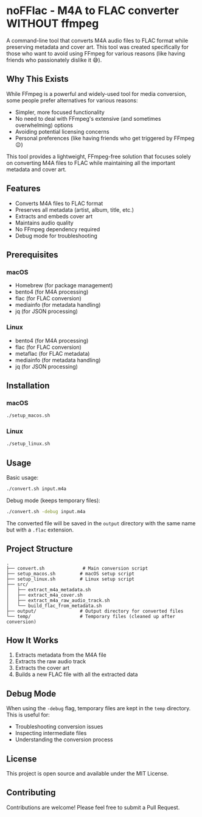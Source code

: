 # noFFlac - M4A to FLAC converter WITHOUT ffmpeg

A command-line tool that converts M4A audio files to FLAC format while preserving metadata and cover art. This tool was created specifically for those who want to avoid using FFmpeg for various reasons (like having friends who passionately dislike it 😅).

## Why This Exists

While FFmpeg is a powerful and widely-used tool for media conversion, some people prefer alternatives for various reasons:
- Simpler, more focused functionality
- No need to deal with FFmpeg's extensive (and sometimes overwhelming) options
- Avoiding potential licensing concerns
- Personal preferences (like having friends who get triggered by FFmpeg 😉)

This tool provides a lightweight, FFmpeg-free solution that focuses solely on converting M4A files to FLAC while maintaining all the important metadata and cover art.

## Features

- Converts M4A files to FLAC format
- Preserves all metadata (artist, album, title, etc.)
- Extracts and embeds cover art
- Maintains audio quality
- No FFmpeg dependency required
- Debug mode for troubleshooting

## Prerequisites

### macOS
- Homebrew (for package management)
- bento4 (for M4A processing)
- flac (for FLAC conversion)
- mediainfo (for metadata handling)
- jq (for JSON processing)

### Linux
- bento4 (for M4A processing)
- flac (for FLAC conversion)
- metaflac (for FLAC metadata)
- mediainfo (for metadata handling)
- jq (for JSON processing)

## Installation

### macOS
```bash
./setup_macos.sh
```

### Linux
```bash
./setup_linux.sh
```

## Usage

Basic usage:
```bash
./convert.sh input.m4a
```

Debug mode (keeps temporary files):
```bash
./convert.sh -debug input.m4a
```

The converted file will be saved in the `output` directory with the same name but with a `.flac` extension.

## Project Structure

```
.
├── convert.sh              # Main conversion script
├── setup_macos.sh         # macOS setup script
├── setup_linux.sh         # Linux setup script
├── src/
│   ├── extract_m4a_metadata.sh
│   ├── extract_m4a_cover.sh
│   ├── extract_m4a_raw_audio_track.sh
│   └── build_flac_from_metadata.sh
├── output/                # Output directory for converted files
└── temp/                  # Temporary files (cleaned up after conversion)
```

## How It Works

1. Extracts metadata from the M4A file
2. Extracts the raw audio track
3. Extracts the cover art
4. Builds a new FLAC file with all the extracted data

## Debug Mode

When using the `-debug` flag, temporary files are kept in the `temp` directory. This is useful for:
- Troubleshooting conversion issues
- Inspecting intermediate files
- Understanding the conversion process

## License

This project is open source and available under the MIT License.

## Contributing

Contributions are welcome! Please feel free to submit a Pull Request. 